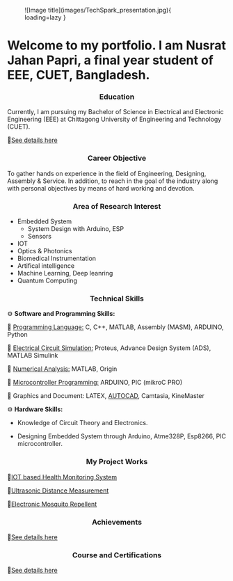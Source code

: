 <figure markdown="span">
![Image title](images/TechSpark_presentation.jpg){ loading=lazy }
  <figcaption></figcaption>
</figure>


# Welcome to my portfolio. I am **Nusrat Jahan Papri**, a final year student of EEE, CUET, Bangladesh. 


<h3 style= "text-align: center"> <b> Education </b>  </h3>

Currently, I am pursuing my Bachelor of Science in Electrical and Electronic Engineering (EEE) at Chittagong University of Engineering and Technology (CUET).

🔗[See details here](https://nusrat008.github.io/Portfolio/Education)

<h3 style= "text-align: center"> <b> Career Objective
 </b>  </h3>

To gather hands on experience in the field of Engineering, Designing, Assembly & Service. In addition, to reach in the goal of the industry along with personal objectives by means of hard working and devotion.

<h3 style= "text-align: center"> <b>Area of Research Interest
 </b>  </h3>

- Embedded System
   - System Design with Arduino, ESP
   - Sensors
- IOT
- Optics & Photonics
- Biomedical Instrumentation
- Artifical intelligence
- Machine Learning, Deep leanring
- Quantum Computing

<h3 style= "text-align: center"> <b> Technical Skills
 </b>  </h3>

⚙️ **Software and Programming Skills:**

   
   🔹 [Programming Language:](https://nusrat008.github.io/Portfolio/CplusPlus/) C, C++, MATLAB, Assembly (MASM), ARDUINO, Python 
  

   🔹 [Electrical Circuit Simulation:](https://nusrat008.github.io/Portfolio/circuit-simulation/) Proteus, Advance Design System (ADS), MATLAB Simulink
 
   
   🔹 [Numerical Analysis:](https://nusrat008.github.io/Portfolio/numerical-matlab/) MATLAB, Origin

  
   🔹 [Microcontroller Programming:](https://nusrat008.github.io/Portfolio/basic-arduino/) ARDUINO, PIC (mikroC PRO)


   🔹 Graphics and Document: LATEX, [AUTOCAD](https://nusrat008.github.io/Portfolio/transformer-design/), Camtasia, KineMaster



⚙️ **Hardware Skills:** 

- Knowledge of Circuit Theory and Electronics. 

- Designing Embedded System through Arduino, Atme328P, Esp8266, PIC microcontroller.


<h3 style= "text-align: center"> <b> My Project Works 
 </b>  </h3>

  🔗[IOT based Health Monitoring System](https://nusrat008.github.io/Portfolio/iot-based-health-monitoring/)

  🔗[Ultrasonic Distance Measurement](https://nusrat008.github.io/Portfolio/ultrasonic-distance-measurement/)

  🔗[Electronic Mosquito Repellent](https://nusrat008.github.io/Portfolio/Mosquito-repellent-ckt/)

<h3 style= "text-align: center"> <b> Achievements
 </b>  </h3>

 
  🔗[See details here](https://nusrat008.github.io/Portfolio/achievements/)

<h3 style= "text-align: center"> <b> Course and Certifications
 </b>  </h3>

 
  🔗[See details here](https://nusrat008.github.io/Portfolio/course-and-certification/)



